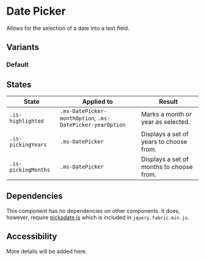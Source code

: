 # Date Picker
Allows for the selection of a date into a text field.

## Variants

### Default
<!---
{{> DatePicker}}
--->

## States
State | Applied to | Result
 --- | --- | ---
`.is-highlighted` | `.ms-DatePicker-monthOption`, `.ms-DatePicker-yearOption` | Marks a month or year as selected.
`.is-pickingYears` | `.ms-DatePicker` | Displays a set of years to choose from.
`.is-pickingMonths` | `.ms-DatePicker` | Displays a set of months to choose from.

## Dependencies
This component has no dependencies on other components. It does, however, require [pickadate.js](http://amsul.ca/pickadate.js/) which is included in `jquery.fabric.min.js`. 

## Accessibility
More details will be added here.

<!---
{{> DatePickerExampleJS}}
--->
